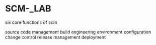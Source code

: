 # SCM-_LAB

six core functions of scm

source code management
build engineering
environment configuration
change control
release management
deployment
